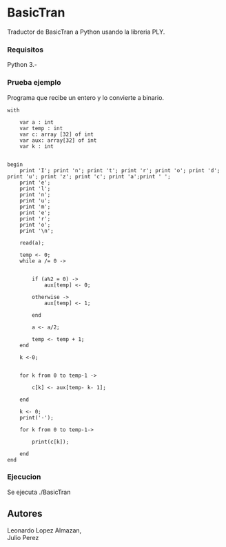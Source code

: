 # BasicTran

Traductor de BasicTran a Python usando la libreria PLY.

### Requisitos

Python 3.-

### Prueba ejemplo

Programa que recibe un entero y lo convierte a binario.

	with

		var a : int
		var temp : int
		var c: array [32] of int
		var aux: array[32] of int
		var k : int


	begin
		print 'I'; print 'n'; print 't'; print 'r'; print 'o'; print 'd'; print 'u'; print 'z'; print 'c'; print 'a';print ' ';
		print 'e';
		print 'l';
		print 'n';
		print 'u';
		print 'm';
		print 'e';
		print 'r';
		print 'o';
		print '\n';

		read(a);

		temp <- 0;
		while a /= 0 ->


			if (a%2 = 0) ->
				aux[temp] <- 0;

			otherwise ->
				aux[temp] <- 1;

			end

			a <- a/2;

			temp <- temp + 1;
		end

		k <-0;


		for k from 0 to temp-1 ->

			c[k] <- aux[temp- k- 1];

		end

		k <- 0;
		print('-');

		for k from 0 to temp-1->

			print(c[k]);

		end
	end

### Ejecucion
Se ejecuta ./BasicTran <Programa>


## Autores

Leonardo Lopez Almazan,  
Julio Perez


